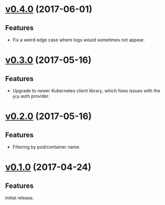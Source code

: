 # [v0.4.0](https://github.com/atombender/ktail/releases/tag/v0.4.0) (2017-06-01)

## Features

* Fix a weird edge case where logs would sometimes not appear.

# [v0.3.0](https://github.com/atombender/ktail/releases/tag/v0.3.0) (2017-05-16)

## Features

* Upgrade to newer Kubernetes client library, which fixes issues with the `gcp` auth provider.

# [v0.2.0](https://github.com/atombender/ktail/releases/tag/v0.2.0) (2017-05-16)

## Features

* Filtering by pod/container name.

# [v0.1.0](https://github.com/atombender/ktail/releases/tag/v0.1.0) (2017-04-24)

## Features

Initial release.
